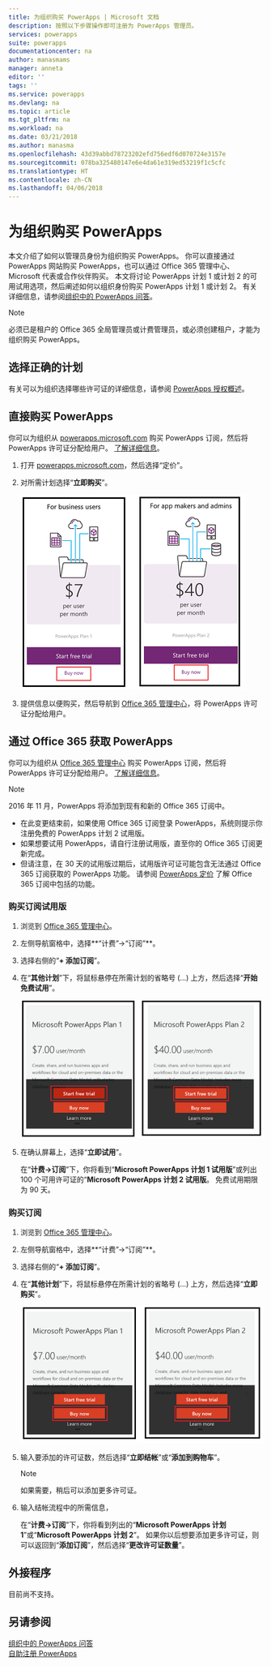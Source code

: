 ```yaml
---
title: 为组织购买 PowerApps | Microsoft 文档
description: 按照以下步骤操作即可注册为 PowerApps 管理员。
services: powerapps
suite: powerapps
documentationcenter: na
author: manasmams
manager: anneta
editor: ''
tags: ''
ms.service: powerapps
ms.devlang: na
ms.topic: article
ms.tgt_pltfrm: na
ms.workload: na
ms.date: 03/21/2018
ms.author: manasma
ms.openlocfilehash: 43d39abbd78723202efd756edf6d070724e3157e
ms.sourcegitcommit: 078ba325480147e6e4da61e319ed53219f1c5cfc
ms.translationtype: HT
ms.contentlocale: zh-CN
ms.lasthandoff: 04/06/2018
---
```

# <a name="purchase-powerapps-for-your-organization"></a>为组织购买 PowerApps
本文介绍了如何以管理员身份为组织购买 PowerApps。 你可以直接通过 PowerApps 网站购买 PowerApps，也可以通过 Office 365 管理中心、Microsoft 代表或合作伙伴购买。 本文将讨论 PowerApps 计划 1 或计划 2 的可用试用选项，然后阐述如何以组织身份购买 PowerApps 计划 1 或计划 2。 有关详细信息，请参阅[组织中的 PowerApps 问答](signup-question-and-answer.md)。

> [!NOTE]
>   必须已是租户的 Office 365 全局管理员或计费管理员，或必须创建租户，才能为组织购买 PowerApps。

## <a name="choosing-the-right-plan"></a>选择正确的计划
有关可以为组织选择哪些许可证的详细信息，请参阅 [PowerApps 授权概述](pricing-billing-skus.md)。

## <a name="purchase-powerapps-directly"></a>直接购买 PowerApps
你可以为组织从 [powerapps.microsoft.com][4] 购买 PowerApps 订阅，然后将 PowerApps 许可证分配给用户。 [了解详细信息][5]。

1. 打开 [powerapps.microsoft.com][4]，然后选择“定价”。

2. 对所需计划选择“**立即购买**”。

    ![](./media/signup-for-powerapps-admin/buy-now.png)

3. 提供信息以便购买，然后导航到 [Office 365 管理中心][6]，将 PowerApps 许可证分配给用户。

## <a name="get-powerapps-through-office-365"></a>通过 Office 365 获取 PowerApps
你可以为组织从 [Office 365 管理中心][6] 购买 PowerApps 订阅，然后将 PowerApps 许可证分配给用户。 [了解详细信息][5]。

> [!NOTE]
> 2016 年 11 月，PowerApps 将添加到现有和新的 Office 365 订阅中。
>
> * 在此变更结束前，如果使用 Office 365 订阅登录 PowerApps，系统则提示你注册免费的 PowerApps 计划 2 试用版。
> * 如果想要试用 PowerApps，请自行注册试用版，直至你的 Office 365 订阅更新完成。  
> * 但请注意，在 30 天的试用版过期后，试用版许可证可能包含无法通过 Office 365 订阅获取的 PowerApps 功能。  请参阅 [PowerApps 定价][2] 了解 Office 365 订阅中包括的功能。


### <a name="purchase-a-subscription-trial"></a>购买订阅试用版
1. 浏览到 [Office 365 管理中心][6]。

2. 左侧导航窗格中，选择**“计费”->“订阅”**。

3. 选择右侧的“**+ 添加订阅**”。

4. 在“**其他计划**”下，将鼠标悬停在所需计划的省略号 (...) 上方，然后选择“**开始免费试用**”。

    ![](./media/signup-for-powerapps-admin/admin-purchase-trial.png)

5. 在确认屏幕上，选择“**立即试用**”。

    在“**计费->订阅**”下，你将看到“**Microsoft PowerApps 计划 1 试用版**”或列出 100 个可用许可证的“**Microsoft PowerApps 计划 2 试用版**。 免费试用期限为 90 天。

### <a name="purchase-a-subscription"></a>购买订阅
1. 浏览到 [Office 365 管理中心][6]。

2. 左侧导航窗格中，选择**“计费”->“订阅”**。

3. 选择右侧的“**+ 添加订阅**”。

4. 在“**其他计划**”下，将鼠标悬停在所需计划的省略号 (...) 上方，然后选择“**立即购买**”。

    ![](./media/signup-for-powerapps-admin/admin-purchase-paid.png)

5. 输入要添加的许可证数，然后选择“**立即结帐**”或“**添加到购物车**”。

   > [!NOTE]
   > 如果需要，稍后可以添加更多许可证。


6. 输入结帐流程中的所需信息，

    在“**计费->订阅**”下，你将看到列出的“**Microsoft PowerApps 计划 1**”或“**Microsoft PowerApps 计划 2**”。 如果你以后想要添加更多许可证，则可以返回到“**添加订阅**”，然后选择“**更改许可证数量**”。

## <a name="add-ons"></a>外接程序
目前尚不支持。

## <a name="see-also"></a>另请参阅
[组织中的 PowerApps 问答](signup-question-and-answer.md)  
[自助注册 PowerApps](../maker/signup-for-powerapps.md)  

<!--Reference links in article-->
[1]: http://go.microsoft.com/fwlink/p/?LinkId=715583
[2]: http://go.microsoft.com/fwlink/p/?LinkId=708209
[4]: https://go.microsoft.com/fwlink/?linkid=832551
[5]: https://support.office.com/article/997596b5-4173-4627-b915-36abac6786dc
[6]: https://portal.office.com/admin/default.aspx
